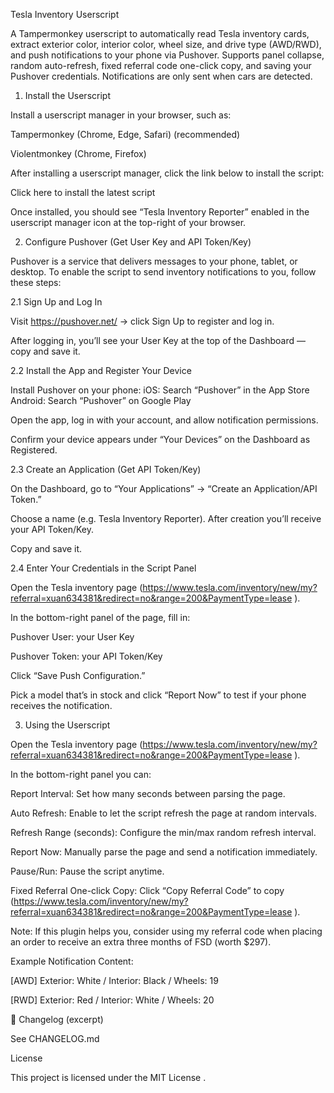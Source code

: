 Tesla Inventory Userscript

A Tampermonkey userscript to automatically read Tesla inventory cards, extract exterior color, interior color, wheel size, and drive type (AWD/RWD), and push notifications to your phone via Pushover.
Supports panel collapse, random auto-refresh, fixed referral code one-click copy, and saving your Pushover credentials. Notifications are only sent when cars are detected.

1. Install the Userscript

Install a userscript manager in your browser, such as:

Tampermonkey
 (Chrome, Edge, Safari) (recommended)

Violentmonkey
 (Chrome, Firefox)

After installing a userscript manager, click the link below to install the script:

Click here to install the latest script

Once installed, you should see “Tesla Inventory Reporter” enabled in the userscript manager icon at the top-right of your browser.

2. Configure Pushover (Get User Key and API Token/Key)

Pushover is a service that delivers messages to your phone, tablet, or desktop.
To enable the script to send inventory notifications to you, follow these steps:

2.1 Sign Up and Log In

Visit https://pushover.net/
 → click Sign Up to register and log in.

After logging in, you’ll see your User Key at the top of the Dashboard — copy and save it.

2.2 Install the App and Register Your Device

Install Pushover on your phone:
iOS: Search “Pushover” in the App Store
Android: Search “Pushover” on Google Play

Open the app, log in with your account, and allow notification permissions.

Confirm your device appears under “Your Devices” on the Dashboard as Registered.

2.3 Create an Application (Get API Token/Key)

On the Dashboard, go to “Your Applications” → “Create an Application/API Token.”

Choose a name (e.g. Tesla Inventory Reporter). After creation you’ll receive your API Token/Key.

Copy and save it.

2.4 Enter Your Credentials in the Script Panel

Open the Tesla inventory page (https://www.tesla.com/inventory/new/my?referral=xuan634381&redirect=no&range=200&PaymentType=lease
).

In the bottom-right panel of the page, fill in:

Pushover User: your User Key

Pushover Token: your API Token/Key

Click “Save Push Configuration.”

Pick a model that’s in stock and click “Report Now” to test if your phone receives the notification.

3. Using the Userscript

Open the Tesla inventory page (https://www.tesla.com/inventory/new/my?referral=xuan634381&redirect=no&range=200&PaymentType=lease
).

In the bottom-right panel you can:

Report Interval: Set how many seconds between parsing the page.

Auto Refresh: Enable to let the script refresh the page at random intervals.

Refresh Range (seconds): Configure the min/max random refresh interval.

Report Now: Manually parse the page and send a notification immediately.

Pause/Run: Pause the script anytime.

Fixed Referral One-click Copy: Click “Copy Referral Code” to copy (https://www.tesla.com/inventory/new/my?referral=xuan634381&redirect=no&range=200&PaymentType=lease
).

Note: If this plugin helps you, consider using my referral code when placing an order to receive an extra three months of FSD (worth $297).

Example Notification Content:

[AWD] Exterior: White / Interior: Black / Wheels: 19

[RWD] Exterior: Red / Interior: White / Wheels: 20

📝 Changelog (excerpt)

See CHANGELOG.md

License

This project is licensed under the MIT License
.